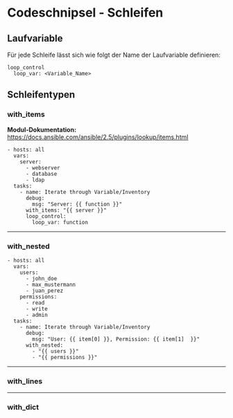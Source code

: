 # Codeschnipsel - Schleifen
## Laufvariable
Für jede Schleife lässt sich wie folgt der Name der Laufvariable definieren:
```
loop_control
  loop_var: <Variable_Name>
```

## Schleifentypen
### with_items
**Modul-Dokumentation:** https://docs.ansible.com/ansible/2.5/plugins/lookup/items.html

```
- hosts: all
  vars:
    server:
      - webserver
      - database
      - ldap
  tasks:
    - name: Iterate through Variable/Inventory
      debug:
        msg: "Server: {{ function }}"
      with_items: "{{ server }}"
      loop_control:
        loop_var: function
```

--------------------------

### with_nested

```
- hosts: all
  vars:
    users:
      - john_doe
      - max_mustermann
      - juan_perez
    permissions:
      - read
      - write
      - admin
  tasks:
    - name: Iterate through Variable/Inventory
      debug:
        msg: "User: {{ item[0] }}, Permission: {{ item[1]  }}"
      with_nested:
        - "{{ users }}"
        - "{{ permissions }}"
```

--------------------------

### with_lines


--------------------------

### with_dict
